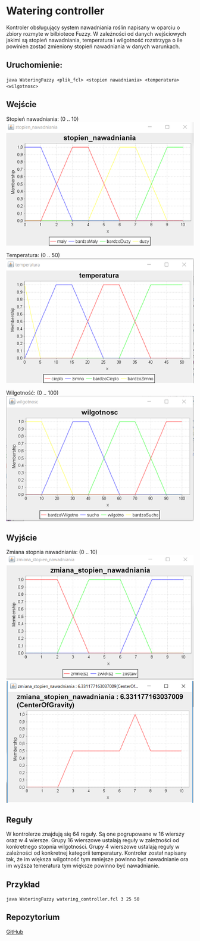 # Watering controller
Kontroler obsługujący system nawadniania roślin napisany w oparciu o zbiory rozmyte w bilbiotece Fuzzy.
W zależności od danych wejściowych jakimi są stopień nawadniania, temperatura i wilgotność rozstrzyga o ile powinien 
zostać zmieniony stopień nawadniania w danych warunkach.

## Uruchomienie:
`java WateringFuzzy <plik_fcl> <stopien nawadniania> <temperatura> <wilgotnosc>`

## Wejście
Stopień nawadniania: (0 .. 10)  
![Image](screens/Stopien%20nawadniania.png)

Temperatura: (0 .. 50)  
![Image](screens/Temperatura.png)

Wilgotność: (0 .. 100)  
![Image](screens/Wilgotnosc.png)

## Wyjście
Zmiana stopnia nawadniania: (0 .. 10)
![Image](screens/Zmiana%20stopnia%20nawadniania.png)
![Image](screens/Zmiana%20stopnia%20nawadniania%20-%20wynik.png)

## Reguły
W kontrolerze znajdują się 64 reguły. Są one pogrupowane w 16 wierszy oraz w 4 wiersze.
Grupy 16 wierszowe ustalają reguły w zależności od konkretnego stopnia wilgotności.
Grupy 4 wierszowe ustalają reguły w zależności od konkretnej kategorii temperatury.
Kontroler został napisany tak, że im większa wilgotność tym mniejsze powinno być nawadnianie ora im wyższa
temeratura tym większe powinno być nawadnianie.

## Przykład
`java WateringFuzzy watering_controller.fcl 3 25 50`

## Repozytorium
[GitHub](https://github.com/Ahmore/Watering-Controller)
